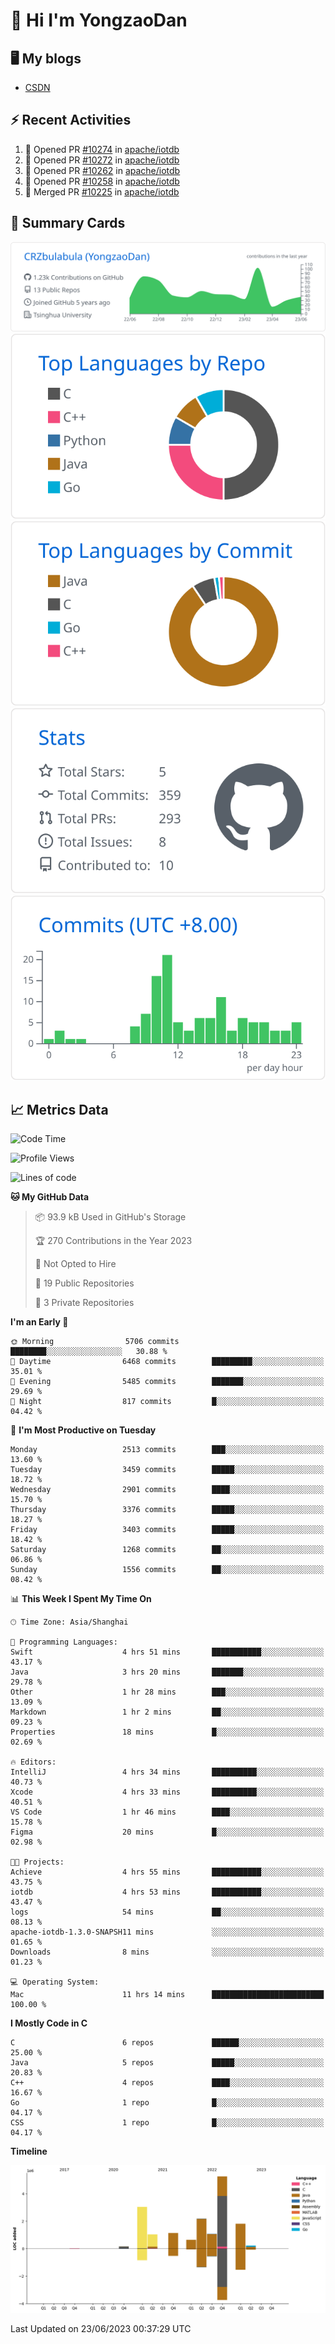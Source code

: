 # 👋 Hi I'm YongzaoDan

## 🖥 My blogs
  + [CSDN](https://blog.csdn.net/CRZbulabula?type=blog)

## ⚡ Recent Activities
<!--START_SECTION:activity-->
1. 💪 Opened PR [#10274](https://github.com/apache/iotdb/pull/10274) in [apache/iotdb](https://github.com/apache/iotdb)
2. 💪 Opened PR [#10272](https://github.com/apache/iotdb/pull/10272) in [apache/iotdb](https://github.com/apache/iotdb)
3. 💪 Opened PR [#10262](https://github.com/apache/iotdb/pull/10262) in [apache/iotdb](https://github.com/apache/iotdb)
4. 💪 Opened PR [#10258](https://github.com/apache/iotdb/pull/10258) in [apache/iotdb](https://github.com/apache/iotdb)
5. 🎉 Merged PR [#10225](https://github.com/apache/iotdb/pull/10225) in [apache/iotdb](https://github.com/apache/iotdb)
<!--END_SECTION:activity-->

## 🎑 Summary Cards

[![](https://raw.githubusercontent.com/CRZbulabula/CRZbulabula/main/profile-summary-card-output/github/0-profile-details.svg)](https://github.com/vn7n24fzkq/github-profile-summary-cards)
[![](https://raw.githubusercontent.com/CRZbulabula/CRZbulabula/main/profile-summary-card-output/github/1-repos-per-language.svg)](https://github.com/vn7n24fzkq/github-profile-summary-cards) [![](https://raw.githubusercontent.com/CRZbulabula/CRZbulabula/main/profile-summary-card-output/github/2-most-commit-language.svg)](https://github.com/vn7n24fzkq/github-profile-summary-cards)
[![](https://raw.githubusercontent.com/CRZbulabula/CRZbulabula/main/profile-summary-card-output/github/3-stats.svg)](https://github.com/vn7n24fzkq/github-profile-summary-cards) [![](https://raw.githubusercontent.com/CRZbulabula/CRZbulabula/main/profile-summary-card-output/github/4-productive-time.svg)](https://github.com/vn7n24fzkq/github-profile-summary-cards)

## 📈 Metrics Data

<!--START_SECTION:waka-->
![Code Time](http://img.shields.io/badge/Code%20Time-202%20hrs%2051%20mins-blue)

![Profile Views](http://img.shields.io/badge/Profile%20Views-0-blue)

![Lines of code](https://img.shields.io/badge/From%20Hello%20World%20I%27ve%20Written-16.4%20million%20lines%20of%20code-blue)

**🐱 My GitHub Data** 

> 📦 93.9 kB Used in GitHub's Storage 
 > 
> 🏆 270 Contributions in the Year 2023
 > 
> 🚫 Not Opted to Hire
 > 
> 📜 19 Public Repositories 
 > 
> 🔑 3 Private Repositories 
 > 
**I'm an Early 🐤** 

```text
🌞 Morning                5706 commits        ████████░░░░░░░░░░░░░░░░░   30.88 % 
🌆 Daytime                6468 commits        █████████░░░░░░░░░░░░░░░░   35.01 % 
🌃 Evening                5485 commits        ███████░░░░░░░░░░░░░░░░░░   29.69 % 
🌙 Night                  817 commits         █░░░░░░░░░░░░░░░░░░░░░░░░   04.42 % 
```
📅 **I'm Most Productive on Tuesday** 

```text
Monday                   2513 commits        ███░░░░░░░░░░░░░░░░░░░░░░   13.60 % 
Tuesday                  3459 commits        █████░░░░░░░░░░░░░░░░░░░░   18.72 % 
Wednesday                2901 commits        ████░░░░░░░░░░░░░░░░░░░░░   15.70 % 
Thursday                 3376 commits        █████░░░░░░░░░░░░░░░░░░░░   18.27 % 
Friday                   3403 commits        █████░░░░░░░░░░░░░░░░░░░░   18.42 % 
Saturday                 1268 commits        ██░░░░░░░░░░░░░░░░░░░░░░░   06.86 % 
Sunday                   1556 commits        ██░░░░░░░░░░░░░░░░░░░░░░░   08.42 % 
```


📊 **This Week I Spent My Time On** 

```text
🕑︎ Time Zone: Asia/Shanghai

💬 Programming Languages: 
Swift                    4 hrs 51 mins       ███████████░░░░░░░░░░░░░░   43.17 % 
Java                     3 hrs 20 mins       ███████░░░░░░░░░░░░░░░░░░   29.78 % 
Other                    1 hr 28 mins        ███░░░░░░░░░░░░░░░░░░░░░░   13.09 % 
Markdown                 1 hr 2 mins         ██░░░░░░░░░░░░░░░░░░░░░░░   09.23 % 
Properties               18 mins             █░░░░░░░░░░░░░░░░░░░░░░░░   02.69 % 

🔥 Editors: 
IntelliJ                 4 hrs 34 mins       ██████████░░░░░░░░░░░░░░░   40.73 % 
Xcode                    4 hrs 33 mins       ██████████░░░░░░░░░░░░░░░   40.51 % 
VS Code                  1 hr 46 mins        ████░░░░░░░░░░░░░░░░░░░░░   15.78 % 
Figma                    20 mins             █░░░░░░░░░░░░░░░░░░░░░░░░   02.98 % 

🐱‍💻 Projects: 
Achieve                  4 hrs 55 mins       ███████████░░░░░░░░░░░░░░   43.75 % 
iotdb                    4 hrs 53 mins       ███████████░░░░░░░░░░░░░░   43.47 % 
logs                     54 mins             ██░░░░░░░░░░░░░░░░░░░░░░░   08.13 % 
apache-iotdb-1.3.0-SNAPSH11 mins             ░░░░░░░░░░░░░░░░░░░░░░░░░   01.65 % 
Downloads                8 mins              ░░░░░░░░░░░░░░░░░░░░░░░░░   01.23 % 

💻 Operating System: 
Mac                      11 hrs 14 mins      █████████████████████████   100.00 % 
```

**I Mostly Code in C** 

```text
C                        6 repos             ██████░░░░░░░░░░░░░░░░░░░   25.00 % 
Java                     5 repos             █████░░░░░░░░░░░░░░░░░░░░   20.83 % 
C++                      4 repos             ████░░░░░░░░░░░░░░░░░░░░░   16.67 % 
Go                       1 repo              █░░░░░░░░░░░░░░░░░░░░░░░░   04.17 % 
CSS                      1 repo              █░░░░░░░░░░░░░░░░░░░░░░░░   04.17 % 
```



**Timeline**

![Lines of Code chart](https://raw.githubusercontent.com/CRZbulabula/CRZbulabula/main/assets/bar_graph.png)


 Last Updated on 23/06/2023 00:37:29 UTC
<!--END_SECTION:waka-->

